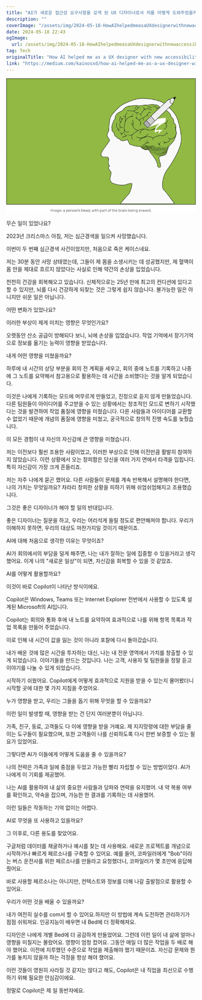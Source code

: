 ```yaml
---
title: "AI가 새로운 접근성 요구사항을 갖게 된 UX 디자이너로서 저를 어떻게 도와주었을까요"
description: ""
coverImage: "/assets/img/2024-05-18-HowAIhelpedmeasaUXdesignerwithnewaccessibilityneeds_0.png"
date: 2024-05-18 22:43
ogImage:
  url: /assets/img/2024-05-18-HowAIhelpedmeasaUXdesignerwithnewaccessibilityneeds_0.png
tag: Tech
originalTitle: "How AI helped me as a UX designer with new accessibility needs."
link: "https://medium.com/kainosxd/how-ai-helped-me-as-a-ux-designer-with-new-accessibility-needs-5f1f2713f590"
---
```


![Image](/assets/img/2024-05-18-HowAIhelpedmeasaUXdesignerwithnewaccessibilityneeds_0.png)

무슨 일이 있었나요?

2023년 크리스마스 아침, 저는 심근경색을 일으켜 사망했습니다.

이번이 두 번째 심근경색 사건이었지만, 처음으로 죽은 케이스네요.

<div class="content-ad"></div>

저는 30분 동안 사망 상태였는데, 그들이 제 몸을 소생시키는 데 성공했지만, 제 혈액이 몸 안을 제대로 흐르지 않았다는 사실로 인해 약간의 손상을 입었습니다.

천천히 건강을 회복해오고 있습니다. 신체적으로는 25년 만에 최고의 컨디션에 있다고 할 수 있지만, 뇌를 다시 건강하게 되찾는 것은 그렇게 쉽지 않습니다. 불가능한 일은 아니지만 쉬운 일은 아닙니다.

어떤 변화가 있었나요?

이러한 부상이 제게 미치는 영향은 무엇인가요?

오랫동안 산소 공급이 방해되다 보니, 뇌에 손상을 입었습니다. 작업 기억에서 장기기억으로 정보를 옮기는 능력이 영향을 받았습니다.

<div class="content-ad"></div>

내게 어떤 영향을 미쳤을까요?

하루에 내 시간의 상당 부분을 회의 전 계획을 세우고, 회의 중에 노트를 기록하고 나중에 그 노트를 요약해서 참고용으로 활용하는 데 시간을 소비했다는 것을 알게 되었습니다.

이것은 나에게 기록하는 모드에 머무르게 만들었고, 진정으로 듣지 않게 만들었습니다. 다른 팀원들이 아이디어를 주고받을 수 있는 상황에서는 창조적인 모드로 변하기 시작했다는 것을 발견하여 작업 품질에 영향을 미쳤습니다. 다른 사람들과 아이디어를 교환할 수 없었기 때문에 개념의 품질에 영향을 미쳤고, 궁극적으로 창의적 진행 속도를 늦췄습니다.

이 모든 경험이 내 자신의 자신감에 큰 영향을 미쳤습니다.

<div class="content-ad"></div>

저는 이전보다 훨씬 조용한 사람이었고, 이러한 부상으로 인해 이전만큼 활발히 참여하지 않았습니다. 이런 상황에서 오는 창피함은 당신을 여러 가지 면에서 타격을 입힙니다. 특히 자신감이 가장 크게 흔들리죠.

저는 자주 나에게 묻곤 했어요. 다른 사람들이 문제를 계속 반복해서 설명해야 한다면, 나의 가치는 무엇일까요? 차라리 창피한 상황을 피하기 위해 쉬엄쉬엄해지고 조용했습니다.

그것은 좋은 디자이너가 해야 할 일의 반대입니다.

좋은 디자이너는 질문을 하고, 우리는 어리석게 들릴 정도로 편안해져야 합니다. 우리가 이해하지 못하면, 우리의 대상도 마찬가지일 것이기 때문이죠.

<div class="content-ad"></div>

AI에 대해 처음으로 생각한 이유는 무엇이죠?

AI가 회의에서의 부담을 덜게 해주면, 나는 내가 잘하는 일에 집중할 수 있을거라고 생각했어요. 이게 나의 "새로운 일상"이 되면, 자신감을 회복할 수 있을 것 같았죠.

AI를 어떻게 활용할까요?

이것이 바로 Copilot이 나타난 방식이에요.

<div class="content-ad"></div>

Copilot은 Windows, Teams 또는 Internet Explorer 전반에서 사용할 수 있도록 설계된 Microsoft의 AI입니다.

Copilot는 회의와 통화 후에 내 노트를 요약하여 효과적으로 나를 위해 항목 목록과 작업 목록을 만들어 주었습니다.

이로 인해 내 시간이 값을 잃는 것이 아니라 포찰에 다시 돌아갔습니다.

내가 배운 것에 많은 시간을 투자하는 대신, 나는 내 전문 영역에서 가치를 창출할 수 있게 되었습니다. 이야기들을 만드는 것입니다. 나는 고객, 사용자 및 팀원들을 정말 듣고 이야기를 나눌 수 있게 되었습니다.

<div class="content-ad"></div>

시작하기 쉬웠어요. Copilot에게 어떻게 효과적으로 지원을 받을 수 있는지 물어봤더니 시작할 곳에 대한 몇 가지 지침을 주었어요.

누가 영향을 받고, 우리는 그들을 돕기 위해 무엇을 할 수 있을까요?

이런 일이 발생할 때, 영향을 받는 건 단지 여러분뿐이 아닙니다.

가족, 친구, 동료, 고객들도 다 이에 영향을 받을 거예요. 제 지지망령에 대한 부담을 줄이는 도구들이 필요했으며, 또한 고객들이 나를 신뢰하도록 다시 한번 보증할 수 있는 필요가 있었어요.

그렇다면 AI가 이들에게 어떻게 도움을 줄 수 있을까요?

<div class="content-ad"></div>

나의 전략은 가족과 일에 중점을 두었고 가능한 빨리 자립할 수 있는 방법이었다. AI가 나에게 이 기회를 제공했어.

나는 AI를 활용하여 내 삶의 중요한 사람들과 당파와 연락을 유지했어. 내 약 복용 여부를 확인하고, 약속을 잡으며, 가능한 한 결과를 기록하는 데 사용했어.

이런 일들은 작동하는 기억 없이는 어렵다.

AI로 무엇을 또 사용하고 있을까요?

<div class="content-ad"></div>

그 이후로, 다른 용도를 찾았어요.

구글처럼 데이터를 채굴하거나 예시를 찾는 데 사용해요. 새로운 프로젝트를 개념으로 시작하거나 빠르게 페르소나를 구축할 수 있어요. 예를 들어, 코파일러에게 "Bob"이라는 버스 운전사를 위한 페르소나를 만들라고 요청했더니, 코파일러가 몇 초만에 응답해줬어요.

바로 사용할 페르소나는 아니지만, 컨텍스트와 정보를 더해 나갈 출발점으로 활용할 수 있어요.

우리가 어떤 것을 배울 수 있을까요?

<div class="content-ad"></div>

내가 여전히 실수를 com서 할 수 있어요.하지만 이 방법에 계속 도전하면 관리하기가 점점 쉬워져요. 인공지능이 배우면 내 Bed에 더 정확해져요.

디자인은 나에게 개별 Bed에 더 공감하게 만들었어요. 그런데 이런 일이 내 삶에 얼마나 영향을 미칠지는 몰랐어요. 영향이 엄청 컸어요. 그동안 매일 더 많은 작업을 두 배로 해야 했어요. 이전에 지루했던 수준으로 작업을 제출해야 했기 때문이죠. 자신감 문제와 뭔가를 놓치지 않을까 하는 걱정을 항상 해야 했어요.

이런 것들이 영원히 사라질 것 같지는 않다고 해도, Copilot은 내 직업을 최선으로 수행하기 위해 필요한 안심감이에요.

정말로 Copilot은 제 일 동반자에요.
